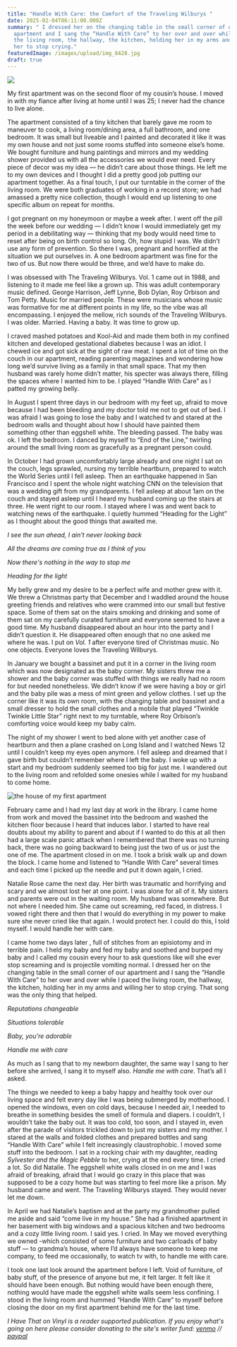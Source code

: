 ```yaml
---
title: "Handle With Care: the Comfort of the Traveling Wilburys "
date: 2025-02-04T06:11:00.000Z
summary: " I dressed her on the changing table in the small corner of our
  apartment and I sang the “Handle With Care” to her over and over while I paced
  the living room, the hallway, the kitchen, holding her in my arms and willing
  her to stop crying."
featuredImage: /images/upload/img_8428.jpg
draft: true
---
```

![](/images/upload/img_8428.jpg)

My first apartment was on the second floor of my cousin’s house. I moved in with my fiance after living at home until I was 25; I never had the chance to live alone.

The apartment consisted of a tiny kitchen that barely gave me room to maneuver to cook, a living room/dining area, a full bathroom, and one bedroom. It was small but liveable and I painted and decorated it like it was my own house and not just some rooms stuffed into someone else’s home. We bought furniture and hung paintings and mirrors and my wedding shower provided us with all the accessories we would ever need. Every piece of decor was my idea — he didn’t care about those things. He left me to my own devices and I thought I did a pretty good job putting our apartment together. As a final touch, I put our turntable in the corner of the living room. We were both graduates of working in a record store; we had amassed a pretty nice collection, though I would end up listening to one specific album on repeat for months.

I got pregnant on my honeymoon or maybe a week after. I went off the pill the week before our wedding — I didn’t know I would immediately get my period in a debilitating way — thinking that my body would need time to reset after being on birth control so long. Oh, how stupid I was. We didn’t use any form of prevention. So there I was, pregnant and horrified at the situation we put ourselves in. A one bedroom apartment was fine for the two of us. But now there would be three, and we’d have to make do.

I was obsessed with The Traveling Wilburys. Vol. 1 came out in 1988, and listening to it made me feel like a grown up. This was adult contemporary music defined. George Harrison, Jeff Lynne, Bob Dylan, Roy Orbison and Tom Petty. Music for married people. These were musicians whose music was formative for me at different points in my life, so the vibe was all encompassing. I enjoyed the mellow, rich sounds of the Traveling Wilburys. I was older. Married. Having a baby. It was time to grow up.

I craved mashed potatoes and Kool-Aid and made them both in my confined kitchen and developed gestational diabetes because I was an idiot. I chewed ice and got sick at the sight of raw meat. I spent a lot of time on the couch in our apartment, reading parenting magazines and wondering how long we’d survive living as a family in that small space. That my then husband was rarely home didn’t matter, his specter was always there, filling the spaces where I wanted him to be. I played “Handle With Care” as I patted my growing belly.

In August I spent three days in our bedroom with my feet up, afraid to move because I had been bleeding and my doctor told me not to get out of bed. I was afraid I was going to lose the baby and I watched tv and stared at the bedroom walls and thought about how I should have painted them something other than eggshell white. The bleeding passed. The baby was ok. I left the bedroom. I danced by myself to “End of the Line,” twirling around the small living room as gracefully as a pregnant person could.

In October I had grown uncomfortably large already and one night I sat on the couch, legs sprawled, nursing my terrible heartburn, prepared to watch the World Series until I fell asleep. Then an earthquake happened in San Francisco and I spent the whole night watching CNN on the television that was a wedding gift from my grandparents. I fell asleep at about 1am on the couch and stayed asleep until I heard my husband coming up the stairs at three. He went right to our room. I stayed where I was and went back to watching news of the earthquake. I quietly hummed “Heading for the Light” as I thought about the good things that awaited me.

*I see the sun ahead, I ain't never looking back*

*All the dreams are coming true as I think of you*

*Now there's nothing in the way to stop me*

*Heading for the light*

My belly grew and my desire to be a perfect wife and mother grew with it. We threw a Christmas party that December and I waddled around the house greeting friends and relatives who were crammed into our small but festive space. Some of them sat on the stairs smoking and drinking and some of them sat on my carefully curated furniture and everyone seemed to have a good time. My husband disappeared about an hour into the party and I didn’t question it. He disappeared often enough that no one asked me where he was. I put on *Vol. 1* after everyone tired of Christmas music. No one objects. Everyone loves the Traveling Wilburys.

In January we bought a bassinet and put it in a corner in the living room which was now designated as the baby corner. My sisters threw me a shower and the baby corner was stuffed with things we really had no room for but needed nonetheless. We didn’t know if we were having a boy or girl and the baby pile was a mess of mint green and yellow clothes. I set up the corner like it was its own room, with the changing table and bassinet and a small dresser to hold the small clothes and a mobile that played “Twinkle Twinkle Little Star” right next to my turntable, where Roy Orbison’s comforting voice would keep my baby calm.

The night of my shower I went to bed alone with yet another case of heartburn and then a plane crashed on Long Island and I watched News 12 until I couldn’t keep my eyes open anymore. I fell asleep and dreamed that I gave birth but couldn’t remember where I left the baby. I woke up with a start and my bedroom suddenly seemed too big for just me. I wandered out to the living room and refolded some onesies while I waited for my husband to come home.

![the house of my first apartment](/images/upload/house.jpg)

February came and I had my last day at work in the library. I came home from work and moved the bassinet into the bedroom and washed the kitchen floor because I heard that induces labor. I started to have real doubts about my ability to parent and about if I wanted to do this at all then had a large scale panic attack when I remembered that there was no turning back, there was no going backward to being just the two of us or just the one of me. The apartment closed in on me. I took a brisk walk up and down the block. I came home and listened to “Handle With Care” several times and each time I picked up the needle and put it down again, I cried.

Natalie Rose came the next day. Her birth was traumatic and horrifying and scary and we almost lost her at one point. I was alone for all of it. My sisters and parents were out in the waiting room. My husband was somewhere. But not where I needed him. She came out screaming, red faced, in distress. I vowed right there and then that I would do everything in my power to make sure she never cried like that again. I would protect her. I could do this, I told myself. I would handle her with care.

I came home two days later , full of stitches from an episiotomy and in terrible pain. I held my baby and fed my baby and soothed and burped my baby and I called my cousin every hour to ask questions like will she ever stop screaming and is projectile vomiting normal. I dressed her on the changing table in the small corner of our apartment and I sang the “Handle With Care” to her over and over while I paced the living room, the hallway, the kitchen, holding her in my arms and willing her to stop crying. That song was the only thing that helped.

*Reputations changeable*

*Situations tolerable*

*Baby, you're adorable*

*Handle me with care*

As much as I sang that to my newborn daughter, the same way I sang to her before she arrived, I sang it to myself also. *Handle me with care*. That’s all I asked.

The things we needed to keep a baby happy and healthy took over our living space and felt every day like I was being submerged by motherhood. I opened the windows, even on cold days, because I needed air, I needed to breathe in something besides the smell of formula and diapers. I couldn’t, I wouldn’t take the baby out. It was too cold, too soon, and I stayed in, even after the parade of visitors trickled down to just my sisters and my mother. I stared at the walls and folded clothes and prepared bottles and sang “Handle With Care” while I felt increasingly claustrophobic. I moved some stuff into the bedroom. I sat in a rocking chair with my daughter, reading *Sylvester and the Magic Pebble* to her, crying at the end every time. I cried a lot. So did Natalie. The eggshell white walls closed in on me and I was afraid of breaking, afraid that I would go crazy in this place that was supposed to be a cozy home but was starting to feel more like a prison. My husband came and went. The Traveling Wilburys stayed. They would never let me down.

In April we had Natalie’s baptism and at the party my grandmother pulled me aside and said “come live in my house.” She had a finished apartment in her basement with big windows and a spacious kitchen and two bedrooms and a cozy little living room. I said yes. I cried. In May we moved everything we owned -which consisted of some furniture and two carloads of baby stuff — to grandma’s house, where I’d always have someone to keep me company, to feed me occasionally, to watch tv with, to handle me with care.

I took one last look around the apartment before I left. Void of furniture, of baby stuff, of the presence of anyone but me, it felt larger. It felt like it should have been enough. But nothing would have been enough there, nothing would have made the eggshell white walls seem less confining. I stood in the living room and hummed “Handle With Care” to myself before closing the door on my first apartment behind me for the last time.

*I Have That on Vinyl is a reader supported publication. If you enjoy what's going on here please consider donating to the site's writer fund: [venmo](https://account.venmo.com/u/Michele-Catalano2659) // [paypal](https://www.paypal.com/paypalme/goingitaloneny?country.x=US&locale.x=en_US)*
